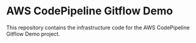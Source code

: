 # AWS CodePipeline Gitflow Demo
This repository contains the infrastructure code for the AWS CodePipeline Gitflow Demo project.
